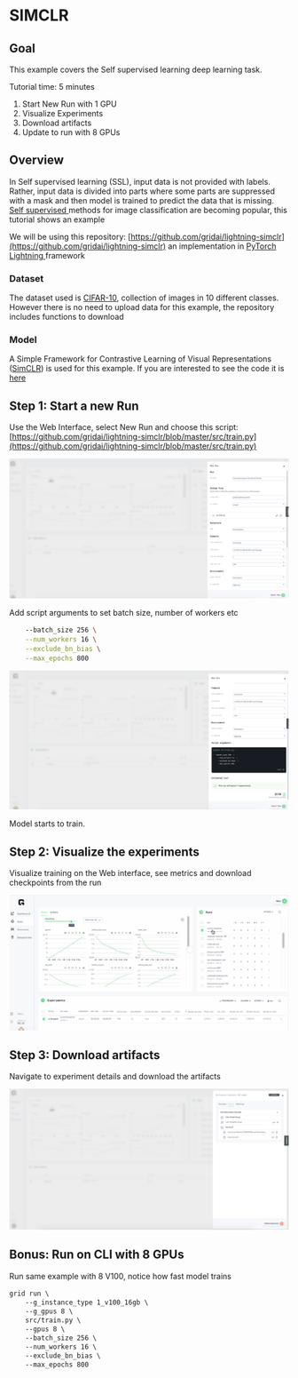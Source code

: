 # SIMCLR

## Goal

This example covers the Self supervised learning deep learning task.

Tutorial time: 5 minutes

1. Start New Run with 1 GPU
2. Visualize Experiments
3. Download artifacts
4. Update to run with 8 GPUs

## Overview

In Self supervised learning \(SSL\), input data is not provided with labels. Rather, input data is divided into parts where some parts are suppressed with a mask and then model is trained to predict the data that is missing. [Self supervised ](https://pytorch-lightning-bolts.readthedocs.io/en/latest/self_supervised_models.html)methods for image classification are becoming popular, this tutorial shows an example

We will be using this repository: [https://github.com/gridai/lightning-simclr](https://github.com/gridai/lightning-simclr) an implementation in [PyTorch Lightning ](https://github.com/PyTorchLightning/pytorch-lightning)framework

### Dataset

The dataset used is [CIFAR-10](https://www.cs.toronto.edu/~kriz/cifar.html), collection of images in 10 different classes. However there is no need to upload data for this example, the repository includes functions to download

### Model

A Simple Framework for Contrastive Learning of Visual Representations \([SimCLR](https://arxiv.org/abs/2002.05709)\) is used for this example.  If you are interested to see the code it is [here](https://github.com/gridai/lightning-simclr) 

## Step 1: Start a new Run

Use the Web Interface, select New Run and choose this script: [https://github.com/gridai/lightning-simclr/blob/master/src/train.py](https://github.com/gridai/lightning-simclr/blob/master/src/train.py)

![](../../.gitbook/assets/screen-shot-2021-04-12-at-5.10.59-pm.png)

Add script arguments to set batch size, number of workers etc

```bash
    --batch_size 256 \
    --num_workers 16 \
    --exclude_bn_bias \
    --max_epochs 800
```

![](../../.gitbook/assets/screen-shot-2021-04-12-at-5.12.48-pm.png)

Model starts to train.

## Step 2: Visualize the experiments

Visualize training on the Web interface, see metrics and download checkpoints from the run

![](../../.gitbook/assets/simclr2.gif)

## Step 3: Download artifacts

Navigate to experiment details and download the artifacts

![](../../.gitbook/assets/screen-shot-2021-04-12-at-5.14.58-pm.png)

## Bonus: Run on CLI with 8 GPUs

Run same example with 8 V100, notice how fast model trains

```text
grid run \
    --g_instance_type 1_v100_16gb \
    --g_gpus 8 \
    src/train.py \
    --gpus 8 \
    --batch_size 256 \
    --num_workers 16 \
    --exclude_bn_bias \
    --max_epochs 800
```

